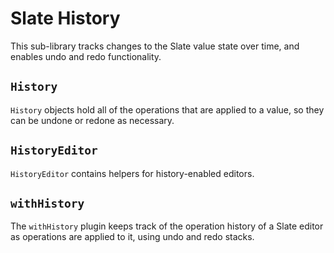 # Slate History

This sub-library tracks changes to the Slate value state over time, and enables undo and redo functionality.

## `History`

`History` objects hold all of the operations that are applied to a value, so they can be undone or redone as necessary.

## `HistoryEditor`

`HistoryEditor` contains helpers for history-enabled editors.

## `withHistory`

The `withHistory` plugin keeps track of the operation history of a Slate editor as operations are applied to it, using undo and redo stacks.

